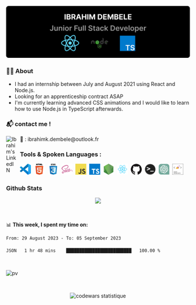 <img src="https://github.com/idembele70/dembele/blob/main/header.png" alt="ibrahim dembele GitHub README header image">

### 👲🏿 About

- I had an internship between July and August 2021 using React and Node.js.
- Looking for an apprenticeship contract ASAP
- I'm currently learning advanced CSS animations and I would like to learn how to use Node.js in TypeScript afterwards.

### 📬 contact me !

<a href="https://www.linkedin.com/in/ibrahim-dembele-2a91351b3/">
  <img style="margin-right:8px;" align="left" alt="Ibrahim's LinkedIN" width="30px" src="https://raw.githubusercontent.com/peterthehan/peterthehan/master/assets/linkedin.svg" />
</a>
 📩 : ibrahimk.dembele@outlook.fr

### Tools & Spoken Languages :

 <img align="left" style="margin-right:8px;" alt="Visual Studio Code" width="30px" src="https://raw.githubusercontent.com/github/explore/main/topics/visual-studio-code/visual-studio-code.png" />
 <img align="left" style="margin-right:8px;" alt="HTML5" width="30px" src="https://raw.githubusercontent.com/github/explore/main/topics/html/html.png" />
 <img align="left" style="margin-right:8px;" alt="CSS3" width="30px" src="https://raw.githubusercontent.com/github/explore/main/topics/css/css.png" />
 <img align="left" style="margin-right:8px;" alt="Sass" width="30px" src="https://raw.githubusercontent.com/github/explore/main/topics/sass/sass.png" />
 <img align="left" style="margin-right:8px;" alt="JavaScript" width="30px" src="https://raw.githubusercontent.com/github/explore/main/topics/javascript/javascript.png" />
 <img align="left" style="margin-right:8px;" alt="TypeScript" width="30px" src="https://raw.githubusercontent.com/github/explore/main/topics/typescript/typescript.png" />
 <img align="left" style="margin-right:8px;" alt="Node.js" width="30px" src="https://raw.githubusercontent.com/github/explore/main/topics/nodejs/nodejs.png" />
 <img align="left" style="margin-right:8px;" alt="React" width="30px" src="https://raw.githubusercontent.com/github/explore/main/topics/react/react.png" />
<img align="left" style="margin-right:8px;" alt="GitHub" width="30px" src="https://raw.githubusercontent.com/github/explore/78df643247d429f6cc873026c0622819ad797942/topics/github/github.png" />
<img align="left" style="margin-right:8px;" alt="Terminal" width="30px" src="https://raw.githubusercontent.com/github/explore/main/topics/terminal/terminal.png"/>
<img align="left" style="margin-right:8px;" alt="Git" width="30px" src="https://raw.githubusercontent.com/github/explore/main/topics/chatgpt-api/chatgpt-api.png" />
<img align="left" style="margin-right:8px;" alt="Git" width="30px" src="https://raw.githubusercontent.com/github/explore/main/topics/styled-components/styled-components.png" />
<br/>
<br/>

### Github Stats

<p align="center"><img src="https://github-readme-stats.vercel.app/api?username=idembele70&theme=dark&show_icons=true"/>
</p>

<br/>

📊 **This week, I spent my time on:**

<!--START_SECTION:waka-->

```txt
From: 29 August 2023 - To: 05 September 2023

JSON   1 hr 48 mins    █████████████████████████   100.00 %
```

<!--END_SECTION:waka-->

<br/>

![pv](https://pageview.vercel.app/?github_user=idembele70)

<br/>

<p align="center"> <img alt="codewars statistique" src="https://www.codewars.com/users/idembele70/badges/small"/></p>
